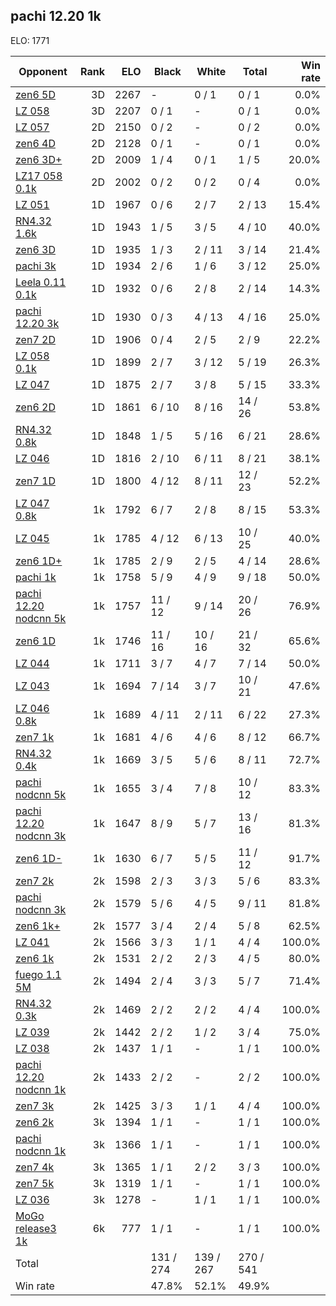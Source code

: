 ## pachi 12.20 1k ##

ELO: 1771

Opponent | Rank | ELO | Black | White | Total | Win rate
---------|-----:|----:|-------|-------|-------|-------:
[zen6 5D](zen6%205D.md) | 3D | 2267 | - | 0 / 1 | 0 / 1 | 0.0%
[LZ 058](LZ%20058.md) | 3D | 2207 | 0 / 1 | - | 0 / 1 | 0.0%
[LZ 057](LZ%20057.md) | 2D | 2150 | 0 / 2 | - | 0 / 2 | 0.0%
[zen6 4D](zen6%204D.md) | 2D | 2128 | 0 / 1 | - | 0 / 1 | 0.0%
[zen6 3D+](zen6%203D+.md) | 2D | 2009 | 1 / 4 | 0 / 1 | 1 / 5 | 20.0%
[LZ17 058 0.1k](LZ17%20058%200.1k.md) | 2D | 2002 | 0 / 2 | 0 / 2 | 0 / 4 | 0.0%
[LZ 051](LZ%20051.md) | 1D | 1967 | 0 / 6 | 2 / 7 | 2 / 13 | 15.4%
[RN4.32 1.6k](RN4.32%201.6k.md) | 1D | 1943 | 1 / 5 | 3 / 5 | 4 / 10 | 40.0%
[zen6 3D](zen6%203D.md) | 1D | 1935 | 1 / 3 | 2 / 11 | 3 / 14 | 21.4%
[pachi 3k](pachi%203k.md) | 1D | 1934 | 2 / 6 | 1 / 6 | 3 / 12 | 25.0%
[Leela 0.11 0.1k](Leela%200.11%200.1k.md) | 1D | 1932 | 0 / 6 | 2 / 8 | 2 / 14 | 14.3%
[pachi 12.20 3k](pachi%2012.20%203k.md) | 1D | 1930 | 0 / 3 | 4 / 13 | 4 / 16 | 25.0%
[zen7 2D](zen7%202D.md) | 1D | 1906 | 0 / 4 | 2 / 5 | 2 / 9 | 22.2%
[LZ 058 0.1k](LZ%20058%200.1k.md) | 1D | 1899 | 2 / 7 | 3 / 12 | 5 / 19 | 26.3%
[LZ 047](LZ%20047.md) | 1D | 1875 | 2 / 7 | 3 / 8 | 5 / 15 | 33.3%
[zen6 2D](zen6%202D.md) | 1D | 1861 | 6 / 10 | 8 / 16 | 14 / 26 | 53.8%
[RN4.32 0.8k](RN4.32%200.8k.md) | 1D | 1848 | 1 / 5 | 5 / 16 | 6 / 21 | 28.6%
[LZ 046](LZ%20046.md) | 1D | 1816 | 2 / 10 | 6 / 11 | 8 / 21 | 38.1%
[zen7 1D](zen7%201D.md) | 1D | 1800 | 4 / 12 | 8 / 11 | 12 / 23 | 52.2%
[LZ 047 0.8k](LZ%20047%200.8k.md) | 1k | 1792 | 6 / 7 | 2 / 8 | 8 / 15 | 53.3%
[LZ 045](LZ%20045.md) | 1k | 1785 | 4 / 12 | 6 / 13 | 10 / 25 | 40.0%
[zen6 1D+](zen6%201D+.md) | 1k | 1785 | 2 / 9 | 2 / 5 | 4 / 14 | 28.6%
[pachi 1k](pachi%201k.md) | 1k | 1758 | 5 / 9 | 4 / 9 | 9 / 18 | 50.0%
[pachi 12.20 nodcnn 5k](pachi%2012.20%20nodcnn%205k.md) | 1k | 1757 | 11 / 12 | 9 / 14 | 20 / 26 | 76.9%
[zen6 1D](zen6%201D.md) | 1k | 1746 | 11 / 16 | 10 / 16 | 21 / 32 | 65.6%
[LZ 044](LZ%20044.md) | 1k | 1711 | 3 / 7 | 4 / 7 | 7 / 14 | 50.0%
[LZ 043](LZ%20043.md) | 1k | 1694 | 7 / 14 | 3 / 7 | 10 / 21 | 47.6%
[LZ 046 0.8k](LZ%20046%200.8k.md) | 1k | 1689 | 4 / 11 | 2 / 11 | 6 / 22 | 27.3%
[zen7 1k](zen7%201k.md) | 1k | 1681 | 4 / 6 | 4 / 6 | 8 / 12 | 66.7%
[RN4.32 0.4k](RN4.32%200.4k.md) | 1k | 1669 | 3 / 5 | 5 / 6 | 8 / 11 | 72.7%
[pachi nodcnn 5k](pachi%20nodcnn%205k.md) | 1k | 1655 | 3 / 4 | 7 / 8 | 10 / 12 | 83.3%
[pachi 12.20 nodcnn 3k](pachi%2012.20%20nodcnn%203k.md) | 1k | 1647 | 8 / 9 | 5 / 7 | 13 / 16 | 81.3%
[zen6 1D-](zen6%201D-.md) | 1k | 1630 | 6 / 7 | 5 / 5 | 11 / 12 | 91.7%
[zen7 2k](zen7%202k.md) | 2k | 1598 | 2 / 3 | 3 / 3 | 5 / 6 | 83.3%
[pachi nodcnn 3k](pachi%20nodcnn%203k.md) | 2k | 1579 | 5 / 6 | 4 / 5 | 9 / 11 | 81.8%
[zen6 1k+](zen6%201k+.md) | 2k | 1577 | 3 / 4 | 2 / 4 | 5 / 8 | 62.5%
[LZ 041](LZ%20041.md) | 2k | 1566 | 3 / 3 | 1 / 1 | 4 / 4 | 100.0%
[zen6 1k](zen6%201k.md) | 2k | 1531 | 2 / 2 | 2 / 3 | 4 / 5 | 80.0%
[fuego 1.1 5M](fuego%201.1%205M.md) | 2k | 1494 | 2 / 4 | 3 / 3 | 5 / 7 | 71.4%
[RN4.32 0.3k](RN4.32%200.3k.md) | 2k | 1469 | 2 / 2 | 2 / 2 | 4 / 4 | 100.0%
[LZ 039](LZ%20039.md) | 2k | 1442 | 2 / 2 | 1 / 2 | 3 / 4 | 75.0%
[LZ 038](LZ%20038.md) | 2k | 1437 | 1 / 1 | - | 1 / 1 | 100.0%
[pachi 12.20 nodcnn 1k](pachi%2012.20%20nodcnn%201k.md) | 2k | 1433 | 2 / 2 | - | 2 / 2 | 100.0%
[zen7 3k](zen7%203k.md) | 2k | 1425 | 3 / 3 | 1 / 1 | 4 / 4 | 100.0%
[zen6 2k](zen6%202k.md) | 3k | 1394 | 1 / 1 | - | 1 / 1 | 100.0%
[pachi nodcnn 1k](pachi%20nodcnn%201k.md) | 3k | 1366 | 1 / 1 | - | 1 / 1 | 100.0%
[zen7 4k](zen7%204k.md) | 3k | 1365 | 1 / 1 | 2 / 2 | 3 / 3 | 100.0%
[zen7 5k](zen7%205k.md) | 3k | 1319 | 1 / 1 | - | 1 / 1 | 100.0%
[LZ 036](LZ%20036.md) | 3k | 1278 | - | 1 / 1 | 1 / 1 | 100.0%
[MoGo release3 1k](MoGo%20release3%201k.md) | 6k | 777 | 1 / 1 | - | 1 / 1 | 100.0%
Total | | | 131 / 274 | 139 / 267 | 270 / 541 | 
Win rate| | | 47.8% | 52.1% | 49.9% | 
